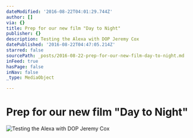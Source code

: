 ```yaml
---
dateModified: '2016-08-22T04:01:29.744Z'
author: []
via: {}
title: Prep for our new film "Day to Night"
publisher: {}
description: Testing the Alexa with DOP Jeremy Cox
datePublished: '2016-08-22T04:47:05.214Z'
starred: false
sourcePath: _posts/2016-08-22-prep-for-our-new-film-day-to-night.md
inFeed: true
hasPage: false
inNav: false
_type: MediaObject

---
```

# Prep for our new film "Day to Night"
![Testing the Alexa with DOP Jeremy Cox](https://the-grid-user-content.s3-us-west-2.amazonaws.com/df671706-c44b-44eb-a547-a42e1be2c84a.jpg)